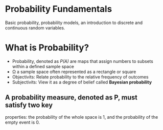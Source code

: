 # Probability Fundamentals 
Basic probability, probability models, an introduction to discrete and continuous random variables.

# What is Probability?
- Probability, denoted as *P(A)* are maps that assign numbers to subsets within a
defined sample space
- Ω a sample space often represented as a rectangle or square
- Objectivits: Relate probability to the relative frequency of outcomes
- Subjectivits: View it as a degree of belief called **Bayesian probability**

 ## A probability measure, denoted as P, must satisfy two key
properties: the probability of the whole space is 1, and the probability of the empty event is 0.



